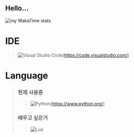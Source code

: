 ## Hello...

![my WakaTime stats](https://github-readme-stats.vercel.app/api/wakatime?username=pymood1)

# IDE
> ![Visual Studio Code](https://img.shields.io/badge/Visual%20Studio%20Code-0078d7.svg?style=for-the-badge&logo=visual-studio-code&logoColor=white)(https://code.visualstudio.com/)

# Language
> ### 현재 사용중
>> ![Python](https://img.shields.io/badge/python-3670A0?style=for-the-badge&logo=python&logoColor=ffdd54)(https://www.python.org/)
>
> ### 배우고 싶은거
>> ![Lua](https://img.shields.io/badge/Lua-%2300599C.svg?style=for-the-badge&logo=c%2B%2B&logoColor=white)
